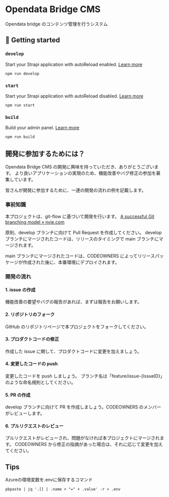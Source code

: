 # Opendata Bridge CMS

Opendata bridge のコンテンツ管理を行うシステム

## 🚀 Getting started

### `develop`

Start your Strapi application with autoReload enabled. [Learn more](https://docs.strapi.io/dev-docs/cli#strapi-develop)

```
npm run develop
```

### `start`

Start your Strapi application with autoReload disabled. [Learn more](https://docs.strapi.io/dev-docs/cli#strapi-start)

```
npm run start
```

### `build`

Build your admin panel. [Learn more](https://docs.strapi.io/dev-docs/cli#strapi-build)

```
npm run build
```

## 開発に参加するためには？

Opendata Bridge CMS の開発に興味を持っていただき、ありがとうございます。
より良いアプリケーションの実現のため、機能改善やバグ修正の参加を募集しています。

皆さんが開発に参加するために、一連の開発の流れの例を記載します。

### 事前知識

本プロジェクトは、git-flow に基づいて開発を行います。
[A successful Git branching model » nvie.com](https://nvie.com/posts/a-successful-git-branching-model/)

原則、develop ブランチに向けて Pull Request を作成してください。
develop ブランチにマージされたコードは、リリースのタイミングで main ブランチにマージされます。

main ブランチにマージされたコードは、CODEOWNERS によってリリースパッケージが作成された後に、本番環境にデプロイされます。

### 開発の流れ

#### 1. issue の作成

機能改善の要望やバグの報告があれば、まずは報告をお願いします。

#### 2. リポジトリのフォーク

GitHub のリポジトリページで本プロジェクトをフォークしてください。

#### 3. プロダクトコードの修正

作成した issue に関して、プロダクトコードに変更を加えましょう。

#### 4. 変更したコードの push

変更したコードを push しましょう。
ブランチ名は「feature/issue-{IssueID}」のような命名規則としてください。

#### 5. PR の作成

develop ブランチに向けて PR を作成しましょう。CODEOWNERS のメンバーがレビューします。

#### 6. プルリクエストのレビュー

プルリクエストがレビューされ、問題がなければ本プロジェクトにマージされます。
CODEOWNERS から修正の指摘があった場合は、それに応じて変更を加えてください。

## Tips

Azureの環境変数を.envに保存するコマンド

```
pbpaste | jq '.[] | .name + "=" + .value' -r > .env
```
